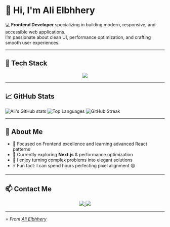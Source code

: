 # 👋 Hi, I'm Ali Elbhhery  

💻 **Frontend Developer** specializing in building modern, responsive, and accessible web applications.  
I’m passionate about clean UI, performance optimization, and crafting smooth user experiences.

---

## 🚀 Tech Stack
<p align="center">
  <img src="https://skillicons.dev/icons?i=html,css,tailwind,js,ts,react,nextjs,git,vscode,graphql,postman,materialui" />
</p>



---

## 📈 GitHub Stats

![Ali's GitHub stats](https://github-readme-stats.vercel.app/api?username=elbhhery&show_icons=true&theme=tokyonight)
![Top Languages](https://github-readme-stats.vercel.app/api/top-langs/?username=elbhhery&layout=compact&theme=tokyonight)
![GitHub Streak](https://github-readme-streak-stats.herokuapp.com?user=elbhhery&theme=tokyonight&hide_border=false)

---

## 🧠 About Me
- 🎯 Focused on Frontend excellence and learning advanced React patterns  
- 🌱 Currently exploring **Next.js** & performance optimization  
- 🧩 I enjoy turning complex problems into elegant solutions  
- ⚡ Fun fact: I can spend hours perfecting pixel alignment 😄  

---

## 📫 Contact Me
<p align="center">
  <a href="mailto:alisoliman372005@gmail.com">
    <img src="https://img.shields.io/badge/Gmail-D14836?style=for-the-badge&logo=gmail&logoColor=white" />
  </a>
  <a href="tel:+201062264894">
    <img src="https://img.shields.io/badge/Phone-25D366?style=for-the-badge&logo=whatsapp&logoColor=white" />
  </a>
</p>

---

⭐️ *From [Ali Elbhhery](https://github.com/elbhhery)*  
